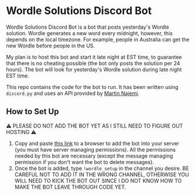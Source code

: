 # Wordle Solutions Discord Bot

Wordle Solutions Discord Bot is a bot that posts yesterday's Wordle solution. Wordle generates a new word every midnight, however, this depends on the local timezone. For example, people in Australia can get the new Wordle before people in the US.

My plan is to host this bot and start it late night at EST time, to guarantee that there is no cheating possible (the bot only posts the solution per 24 hours). The bot will look for yesterday's Wordle solution during late night EST time.

This repo contains the code for the bot to run. It has been written using `discord.py` and uses an API provided by [Martin Najemi](https://najemi.cz/).

## How to Set Up
⚠ PLEASE DO NOT ADD THE BOT YET AS I STILL NEED TO FIGURE OUT HOSTING ⚠

1. Copy and paste [this link](https://discord.com/api/oauth2/authorize?client_id=939247798195478588&permissions=75792&scope=bot) to a browser to add the bot into your server (you must have server managing permissions). All the permissions needed by this bot are necessary (except the message managing permission if you don't want the bot to delete messages).
2. Once the bot is added, type `!wordle_setup` in the channel you desire. BE CAREFUL NOT TO ADD IT IN THE WRONG CHANNEL, OTHERWISE YOU WILL NEED TO KICK THE BOT OUT SINCE I DO NOT KNOW HOW TO MAKE THE BOT LEAVE THROUGH CODE YET.